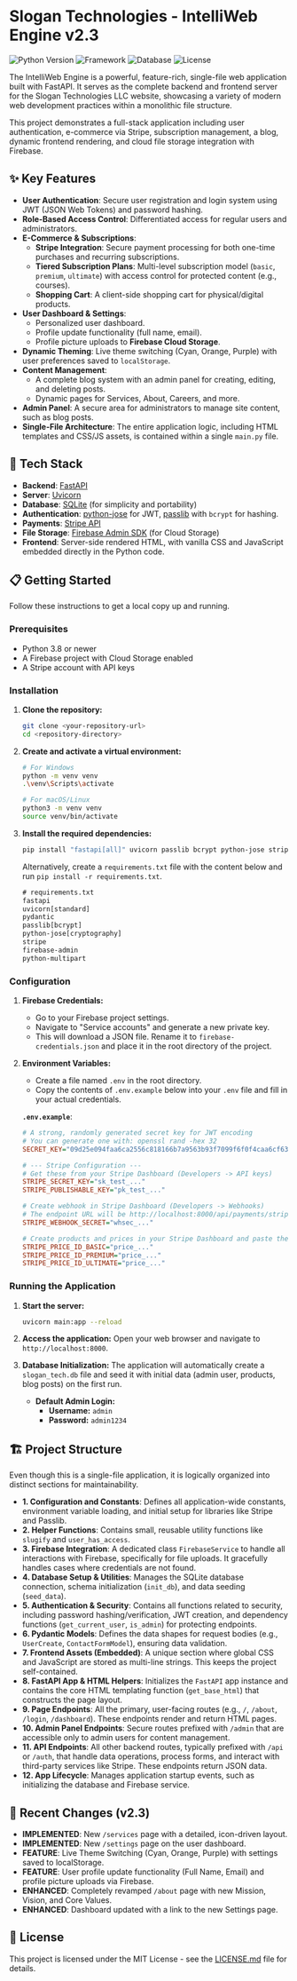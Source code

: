 # Slogan Technologies - IntelliWeb Engine v2.3

![Python Version](https://img.shields.io/badge/python-3.8%2B-blue.svg)
![Framework](https://img.shields.io/badge/framework-FastAPI-05998b.svg)
![Database](https://img.shields.io/badge/database-SQLite-blue.svg)
![License](https://img.shields.io/badge/license-MIT-green.svg)

The IntelliWeb Engine is a powerful, feature-rich, single-file web application built with FastAPI. It serves as the complete backend and frontend server for the Slogan Technologies LLC website, showcasing a variety of modern web development practices within a monolithic file structure.

This project demonstrates a full-stack application including user authentication, e-commerce via Stripe, subscription management, a blog, dynamic frontend rendering, and cloud file storage integration with Firebase.

## ✨ Key Features

*   **User Authentication**: Secure user registration and login system using JWT (JSON Web Tokens) and password hashing.
*   **Role-Based Access Control**: Differentiated access for regular users and administrators.
*   **E-Commerce & Subscriptions**:
    *   **Stripe Integration**: Secure payment processing for both one-time purchases and recurring subscriptions.
    *   **Tiered Subscription Plans**: Multi-level subscription model (`basic`, `premium`, `ultimate`) with access control for protected content (e.g., courses).
    *   **Shopping Cart**: A client-side shopping cart for physical/digital products.
*   **User Dashboard & Settings**:
    *   Personalized user dashboard.
    *   Profile update functionality (full name, email).
    *   Profile picture uploads to **Firebase Cloud Storage**.
*   **Dynamic Theming**: Live theme switching (Cyan, Orange, Purple) with user preferences saved to `localStorage`.
*   **Content Management**:
    *   A complete blog system with an admin panel for creating, editing, and deleting posts.
    *   Dynamic pages for Services, About, Careers, and more.
*   **Admin Panel**: A secure area for administrators to manage site content, such as blog posts.
*   **Single-File Architecture**: The entire application logic, including HTML templates and CSS/JS assets, is contained within a single `main.py` file.

## 🚀 Tech Stack

*   **Backend**: [FastAPI](https://fastapi.tiangolo.com/)
*   **Server**: [Uvicorn](https://www.uvicorn.org/)
*   **Database**: [SQLite](https://www.sqlite.org/index.html) (for simplicity and portability)
*   **Authentication**: [python-jose](https://github.com/mpdavis/python-jose) for JWT, [passlib](https://passlib.readthedocs.io/en/stable/) with `bcrypt` for hashing.
*   **Payments**: [Stripe API](https://stripe.com/docs/api)
*   **File Storage**: [Firebase Admin SDK](https://firebase.google.com/docs/admin/setup) (for Cloud Storage)
*   **Frontend**: Server-side rendered HTML, with vanilla CSS and JavaScript embedded directly in the Python code.

## 📋 Getting Started

Follow these instructions to get a local copy up and running.

### Prerequisites

*   Python 3.8 or newer
*   A Firebase project with Cloud Storage enabled
*   A Stripe account with API keys

### Installation

1.  **Clone the repository:**
    ```sh
    git clone <your-repository-url>
    cd <repository-directory>
    ```

2.  **Create and activate a virtual environment:**
    ```sh
    # For Windows
    python -m venv venv
    .\venv\Scripts\activate

    # For macOS/Linux
    python3 -m venv venv
    source venv/bin/activate
    ```

3.  **Install the required dependencies:**
    ```sh
    pip install "fastapi[all]" uvicorn passlib bcrypt python-jose stripe firebase-admin python-multipart
    ```
    Alternatively, create a `requirements.txt` file with the content below and run `pip install -r requirements.txt`.

    ```txt
    # requirements.txt
    fastapi
    uvicorn[standard]
    pydantic
    passlib[bcrypt]
    python-jose[cryptography]
    stripe
    firebase-admin
    python-multipart
    ```

### Configuration

1.  **Firebase Credentials:**
    *   Go to your Firebase project settings.
    *   Navigate to "Service accounts" and generate a new private key.
    *   This will download a JSON file. Rename it to `firebase-credentials.json` and place it in the root directory of the project.

2.  **Environment Variables:**
    *   Create a file named `.env` in the root directory.
    *   Copy the contents of `.env.example` below into your `.env` file and fill in your actual credentials.

    **`.env.example`**:
    ```ini
    # A strong, randomly generated secret key for JWT encoding
    # You can generate one with: openssl rand -hex 32
    SECRET_KEY="09d25e094faa6ca2556c818166b7a9563b93f7099f6f0f4caa6cf63b88e8d3e7"

    # --- Stripe Configuration ---
    # Get these from your Stripe Dashboard (Developers -> API keys)
    STRIPE_SECRET_KEY="sk_test_..."
    STRIPE_PUBLISHABLE_KEY="pk_test_..."

    # Create webhook in Stripe Dashboard (Developers -> Webhooks)
    # The endpoint URL will be http://localhost:8000/api/payments/stripe-webhook
    STRIPE_WEBHOOK_SECRET="whsec_..."

    # Create products and prices in your Stripe Dashboard and paste the Price IDs here
    STRIPE_PRICE_ID_BASIC="price_..."
    STRIPE_PRICE_ID_PREMIUM="price_..."
    STRIPE_PRICE_ID_ULTIMATE="price_..."
    ```

### Running the Application

1.  **Start the server:**
    ```sh
    uvicorn main:app --reload
    ```

2.  **Access the application:**
    Open your web browser and navigate to `http://localhost:8000`.

3.  **Database Initialization:**
    The application will automatically create a `slogan_tech.db` file and seed it with initial data (admin user, products, blog posts) on the first run.

    *   **Default Admin Login:**
        *   **Username:** `admin`
        *   **Password:** `admin1234`

## 🏗️ Project Structure

Even though this is a single-file application, it is logically organized into distinct sections for maintainability.

*   **1. Configuration and Constants**: Defines all application-wide constants, environment variable loading, and initial setup for libraries like Stripe and Passlib.
*   **2. Helper Functions**: Contains small, reusable utility functions like `slugify` and `user_has_access`.
*   **3. Firebase Integration**: A dedicated class `FirebaseService` to handle all interactions with Firebase, specifically for file uploads. It gracefully handles cases where credentials are not found.
*   **4. Database Setup & Utilities**: Manages the SQLite database connection, schema initialization (`init_db`), and data seeding (`seed_data`).
*   **5. Authentication & Security**: Contains all functions related to security, including password hashing/verification, JWT creation, and dependency functions (`get_current_user`, `is_admin`) for protecting endpoints.
*   **6. Pydantic Models**: Defines the data shapes for request bodies (e.g., `UserCreate`, `ContactFormModel`), ensuring data validation.
*   **7. Frontend Assets (Embedded)**: A unique section where global CSS and JavaScript are stored as multi-line strings. This keeps the project self-contained.
*   **8. FastAPI App & HTML Helpers**: Initializes the `FastAPI` app instance and contains the core HTML templating function (`get_base_html`) that constructs the page layout.
*   **9. Page Endpoints**: All the primary, user-facing routes (e.g., `/`, `/about`, `/login`, `/dashboard`). These endpoints render and return HTML pages.
*   **10. Admin Panel Endpoints**: Secure routes prefixed with `/admin` that are accessible only to admin users for content management.
*   **11. API Endpoints**: All other backend routes, typically prefixed with `/api` or `/auth`, that handle data operations, process forms, and interact with third-party services like Stripe. These endpoints return JSON data.
*   **12. App Lifecycle**: Manages application startup events, such as initializing the database and Firebase service.

## 📝 Recent Changes (v2.3)

*   **IMPLEMENTED**: New `/services` page with a detailed, icon-driven layout.
*   **IMPLEMENTED**: New `/settings` page on the user dashboard.
*   **FEATURE**: Live Theme Switching (Cyan, Orange, Purple) with settings saved to localStorage.
*   **FEATURE**: User profile update functionality (Full Name, Email) and profile picture uploads via Firebase.
*   **ENHANCED**: Completely revamped `/about` page with new Mission, Vision, and Core Values.
*   **ENHANCED**: Dashboard updated with a link to the new Settings page.

## 📄 License

This project is licensed under the MIT License - see the [LICENSE.md](LICENSE.md) file for details.
